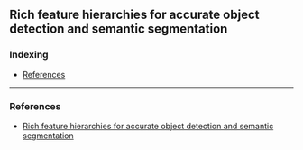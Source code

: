 ## Rich feature hierarchies for accurate object detection and semantic segmentation

### Indexing
- [References](#References)

---
### References
- [Rich feature hierarchies for accurate object detection and semantic segmentation](https://arxiv.org/pdf/1311.2524.pdf)
